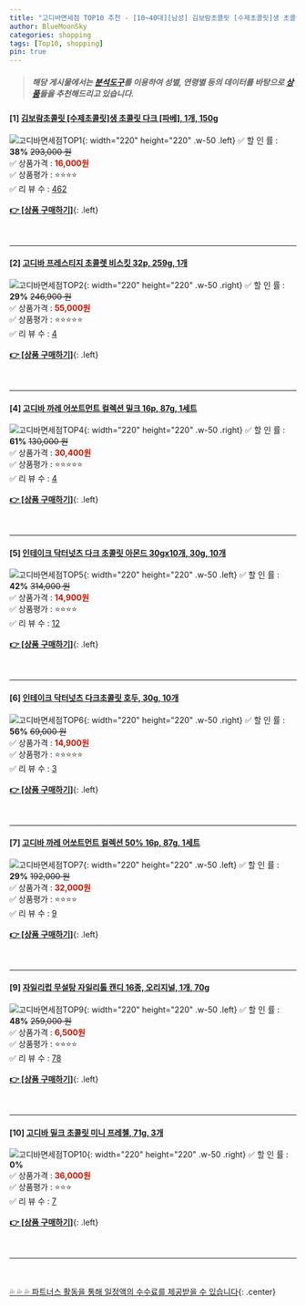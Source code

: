 ```yaml
---
title: "고디바면세점 TOP10 추천 - [10~40대][남성] 김보람초콜릿 [수제초콜릿]생 초콜릿 다크 [파베], 1개, 150g"
author: BlueMoonSky
categories: shopping
tags: [Top10, shopping]
pin: true
---
```


> ##### 해당 게시물에서는 [**분석도구**](https://itemscout.io/)를 이용하여 **성별**, **연령별** 등의 데이터를 바탕으로 [**상품**](https://link.coupang.com/a/baae76)들을 추천해드리고 있습니다.

#### [1] [김보람초콜릿 [수제초콜릿]생 초콜릿 다크 [파베], 1개, 150g](https://link.coupang.com/re/AFFSDP?lptag=AF5964186&subid=bluemoonsky6999&pageKey=6598365337&traceid=V0-153&itemId=14916319305&vendorItemId=82154149978)
![고디바면세점TOP1](https://thumbnail9.coupangcdn.com/thumbnails/remote/230x230ex/image/vendor_inventory/13b9/b6cb8895c9db069e75f1d16b65fa5a0e4cc0cafe5270310c493b4842c840.jpg){: width="220" height="220" .w-50 .left}
✅ 할 인 률 : **38%** ~~<del class="base-price"> 293,000  </del>원~~<br>
✅ 상품가격 : <span style="color:#cb1400"> **16,000원** </span><br>
✅ 상품평가 : ⭐⭐⭐⭐<br>
✅ 리 뷰 수 : [462](https://link.coupang.com/re/AFFSDP?lptag=AF5964186&subid=bluemoonsky6999&pageKey=6598365337&traceid=V0-153&itemId=14916319305&vendorItemId=82154149978)<br>
<br>
[**👉  [상품 구매하기]**](https://link.coupang.com/re/AFFSDP?lptag=AF5964186&subid=bluemoonsky6999&pageKey=6598365337&traceid=V0-153&itemId=14916319305&vendorItemId=82154149978){: .left}
<br>
<br>
<br>

***

#### [2] [고디바 프레스티지 초콜렛 비스킷 32p, 259g, 1개](https://link.coupang.com/re/AFFSDP?lptag=AF5964186&subid=bluemoonsky6999&pageKey=1664982173&traceid=V0-153&itemId=2837030848&vendorItemId=70826433037)
![고디바면세점TOP2](https://thumbnail7.coupangcdn.com/thumbnails/remote/230x230ex/image/retail/images/1227644581338296-a492cb3f-2fca-4760-b697-165dbeccb593.jpg){: width="220" height="220" .w-50 .right}
✅ 할 인 률 : **29%** ~~<del class="base-price"> 246,900  </del>원~~<br>
✅ 상품가격 : <span style="color:#cb1400"> **55,000원** </span><br>
✅ 상품평가 : ⭐⭐⭐⭐⭐<br>
✅ 리 뷰 수 : [4](https://link.coupang.com/re/AFFSDP?lptag=AF5964186&subid=bluemoonsky6999&pageKey=1664982173&traceid=V0-153&itemId=2837030848&vendorItemId=70826433037)<br>
<br>
[**👉  [상품 구매하기]**](https://link.coupang.com/re/AFFSDP?lptag=AF5964186&subid=bluemoonsky6999&pageKey=1664982173&traceid=V0-153&itemId=2837030848&vendorItemId=70826433037){: .left}
<br>
<br>
<br>

***

#### [4] [고디바 까레 어쏘트먼트 컬렉션 밀크 16p, 87g, 1세트](https://link.coupang.com/re/AFFSDP?lptag=AF5964186&subid=bluemoonsky6999&pageKey=1523732550&traceid=V0-153&itemId=2614552740&vendorItemId=70605618237)
![고디바면세점TOP4](https://thumbnail9.coupangcdn.com/thumbnails/remote/230x230ex/image/retail/images/426857962327191-dfc52626-bbb2-4001-a0b3-a5423aa57374.jpg){: width="220" height="220" .w-50 .right}
✅ 할 인 률 : **61%** ~~<del class="base-price"> 130,000  </del>원~~<br>
✅ 상품가격 : <span style="color:#cb1400"> **30,400원** </span><br>
✅ 상품평가 : ⭐⭐⭐⭐⭐<br>
✅ 리 뷰 수 : [4](https://link.coupang.com/re/AFFSDP?lptag=AF5964186&subid=bluemoonsky6999&pageKey=1523732550&traceid=V0-153&itemId=2614552740&vendorItemId=70605618237)<br>
<br>
[**👉  [상품 구매하기]**](https://link.coupang.com/re/AFFSDP?lptag=AF5964186&subid=bluemoonsky6999&pageKey=1523732550&traceid=V0-153&itemId=2614552740&vendorItemId=70605618237){: .left}
<br>
<br>
<br>

***

#### [5] [인테이크 닥터넛츠 다크 초콜릿 아몬드 30gx10개, 30g, 10개](https://link.coupang.com/re/AFFSDP?lptag=AF5964186&subid=bluemoonsky6999&pageKey=6874958884&traceid=V0-153&itemId=4011679955&vendorItemId=81808993080)
![고디바면세점TOP5](https://thumbnail10.coupangcdn.com/thumbnails/remote/230x230ex/image/vendor_inventory/0069/115a7641549e5c16e5c91641e5dd3ef6d1709e3d44f443a6798cc1e80044.jpg){: width="220" height="220" .w-50 .left}
✅ 할 인 률 : **42%** ~~<del class="base-price"> 314,000  </del>원~~<br>
✅ 상품가격 : <span style="color:#cb1400"> **14,900원** </span><br>
✅ 상품평가 : ⭐⭐⭐⭐<br>
✅ 리 뷰 수 : [12](https://link.coupang.com/re/AFFSDP?lptag=AF5964186&subid=bluemoonsky6999&pageKey=6874958884&traceid=V0-153&itemId=4011679955&vendorItemId=81808993080)<br>
<br>
[**👉  [상품 구매하기]**](https://link.coupang.com/re/AFFSDP?lptag=AF5964186&subid=bluemoonsky6999&pageKey=6874958884&traceid=V0-153&itemId=4011679955&vendorItemId=81808993080){: .left}
<br>
<br>
<br>

***

#### [6] [인테이크 닥터넛츠 다크초콜릿 호두, 30g, 10개](https://link.coupang.com/re/AFFSDP?lptag=AF5964186&subid=bluemoonsky6999&pageKey=6873193409&traceid=V0-153&itemId=18798754481&vendorItemId=81808994204)
![고디바면세점TOP6](https://thumbnail8.coupangcdn.com/thumbnails/remote/230x230ex/image/vendor_inventory/e012/fd9e50aa81c6879811374d30838549575b4a3d9a871a7db643bc23271a74.jpg){: width="220" height="220" .w-50 .right}
✅ 할 인 률 : **56%** ~~<del class="base-price"> 69,000  </del>원~~<br>
✅ 상품가격 : <span style="color:#cb1400"> **14,900원** </span><br>
✅ 상품평가 : ⭐⭐⭐⭐⭐<br>
✅ 리 뷰 수 : [3](https://link.coupang.com/re/AFFSDP?lptag=AF5964186&subid=bluemoonsky6999&pageKey=6873193409&traceid=V0-153&itemId=18798754481&vendorItemId=81808994204)<br>
<br>
[**👉  [상품 구매하기]**](https://link.coupang.com/re/AFFSDP?lptag=AF5964186&subid=bluemoonsky6999&pageKey=6873193409&traceid=V0-153&itemId=18798754481&vendorItemId=81808994204){: .left}
<br>
<br>
<br>

***

#### [7] [고디바 까레 어쏘트먼트 컬렉션 50% 16p, 87g, 1세트](https://link.coupang.com/re/AFFSDP?lptag=AF5964186&subid=bluemoonsky6999&pageKey=1518549619&traceid=V0-153&itemId=2605880163&vendorItemId=70597033803)
![고디바면세점TOP7](https://thumbnail8.coupangcdn.com/thumbnails/remote/230x230ex/image/retail/images/426689750083089-8e5858d0-638e-40aa-80f5-a818cf3a91c1.jpg){: width="220" height="220" .w-50 .left}
✅ 할 인 률 : **29%** ~~<del class="base-price"> 192,000  </del>원~~<br>
✅ 상품가격 : <span style="color:#cb1400"> **32,000원** </span><br>
✅ 상품평가 : ⭐⭐⭐⭐<br>
✅ 리 뷰 수 : [9](https://link.coupang.com/re/AFFSDP?lptag=AF5964186&subid=bluemoonsky6999&pageKey=1518549619&traceid=V0-153&itemId=2605880163&vendorItemId=70597033803)<br>
<br>
[**👉  [상품 구매하기]**](https://link.coupang.com/re/AFFSDP?lptag=AF5964186&subid=bluemoonsky6999&pageKey=1518549619&traceid=V0-153&itemId=2605880163&vendorItemId=70597033803){: .left}
<br>
<br>
<br>

***

#### [9] [자일리럽 무설탕 자일리톨 캔디 16종, 오리지널, 1개, 70g](https://link.coupang.com/re/AFFSDP?lptag=AF5964186&subid=bluemoonsky6999&pageKey=7564116727&traceid=V0-153&itemId=19934577773&vendorItemId=87053656914)
![고디바면세점TOP9](https://thumbnail9.coupangcdn.com/thumbnails/remote/230x230ex/image/vendor_inventory/acaf/cff83b7360c07476e7e7911a3d3815c56b259c6ceff60e95c9d9e265e321.jpg){: width="220" height="220" .w-50 .left}
✅ 할 인 률 : **48%** ~~<del class="base-price"> 259,000  </del>원~~<br>
✅ 상품가격 : <span style="color:#cb1400"> **6,500원** </span><br>
✅ 상품평가 : ⭐⭐⭐⭐<br>
✅ 리 뷰 수 : [78](https://link.coupang.com/re/AFFSDP?lptag=AF5964186&subid=bluemoonsky6999&pageKey=7564116727&traceid=V0-153&itemId=19934577773&vendorItemId=87053656914)<br>
<br>
[**👉  [상품 구매하기]**](https://link.coupang.com/re/AFFSDP?lptag=AF5964186&subid=bluemoonsky6999&pageKey=7564116727&traceid=V0-153&itemId=19934577773&vendorItemId=87053656914){: .left}
<br>
<br>
<br>

***

#### [10] [고디바 밀크 초콜릿 미니 프레첼, 71g, 3개](https://link.coupang.com/re/AFFSDP?lptag=AF5964186&subid=bluemoonsky6999&pageKey=1518545356&traceid=V0-153&itemId=18763599292&vendorItemId=85895407466)
![고디바면세점TOP10](https://thumbnail10.coupangcdn.com/thumbnails/remote/230x230ex/image/retail/images/e2225f54-1f10-4e75-896e-3a4d9e0c23ec3792079360223021276.png){: width="220" height="220" .w-50 .right}
✅ 할 인 률 : **0%** <br>
✅ 상품가격 : <span style="color:#cb1400"> **36,000원** </span><br>
✅ 상품평가 : ⭐⭐⭐<br>
✅ 리 뷰 수 : [7](https://link.coupang.com/re/AFFSDP?lptag=AF5964186&subid=bluemoonsky6999&pageKey=1518545356&traceid=V0-153&itemId=18763599292&vendorItemId=85895407466)<br>
<br>
[**👉  [상품 구매하기]**](https://link.coupang.com/re/AFFSDP?lptag=AF5964186&subid=bluemoonsky6999&pageKey=1518545356&traceid=V0-153&itemId=18763599292&vendorItemId=85895407466){: .left}
<br>
<br>
<br>

***
<br><br>[💦 💦 💦 파트너스 활동을 통해 일정액의 수수료를 제공받을 수 있습니다](https://link.coupang.com/a/baae76){: .center}